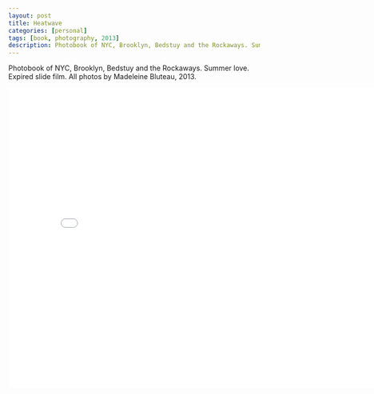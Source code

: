 ```yaml
---
layout: post
title: Heatwave
categories: [personal]
tags: [book, photography, 2013]
description: Photobook of NYC, Brooklyn, Bedstuy and the Rockaways. Summer love. Expired slide film. All photos by Madeleine Bluteau, 2013.
---
```


Photobook of NYC, Brooklyn, Bedstuy and the Rockaways. Summer love. Expired slide film. All photos by Madeleine Bluteau, 2013.

<iframe class="scribd_iframe_embed" src="//www.scribd.com/embeds/236853850/content?start_page=1&view_mode=book&access_key=key-heaqM2jAeESAOJZsK8ij&show_recommendations=false" data-auto-height="false" data-aspect-ratio="0.8237442922374429" scrolling="no" id="doc_11347" width="810" height="600" frameborder="0"></iframe>
